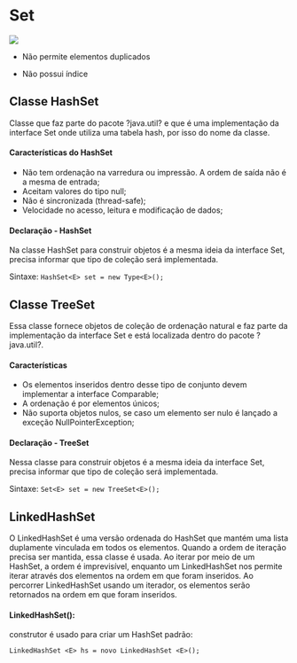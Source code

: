 # Set
<img src="https://www.alura.com.br/apostila-java-orientacao-objetos/assets/images/collections/set.png"/>

- Não permite elementos duplicados

- Não possui índice

## Classe HashSet
Classe que faz parte do pacote ?java.util? e que é uma implementação da interface Set onde utiliza uma tabela hash, por isso do nome da classe.

#### Características do HashSet
- Não tem ordenação na varredura ou impressão. A ordem de saída não é a mesma de entrada;
- Aceitam valores do tipo null;
- Não é sincronizada (thread-safe);
- Velocidade no acesso, leitura e modificação de dados;

#### Declaração - HashSet

Na classe HashSet para construir objetos é a mesma ideia da interface Set, precisa informar que tipo de coleção será implementada.

Sintaxe: `HashSet<E> set = new Type<E>();`

## Classe TreeSet
Essa classe fornece objetos de coleção de ordenação natural e faz parte da implementação da interface Set e está localizada dentro do pacote ?java.util?.

#### Características
- Os elementos inseridos dentro desse tipo de conjunto devem implementar a interface Comparable;
- A ordenação é por elementos únicos;
- Não suporta objetos nulos, se caso um elemento ser nulo é lançado a exceção NullPointerException;

#### Declaração - TreeSet
Nessa classe para construir objetos é a mesma ideia da interface Set, precisa informar que tipo de coleção será implementada.

Sintaxe: `Set<E> set = new TreeSet<E>();`

## LinkedHashSet

O LinkedHashSet é uma versão ordenada do HashSet que mantém uma lista duplamente vinculada em todos os elementos. 
Quando a ordem de iteração precisa ser mantida, essa classe é usada. 
Ao iterar por meio de um HashSet, a ordem é imprevisível, 
enquanto um LinkedHashSet nos permite iterar através dos elementos na ordem em que foram inseridos. 
Ao percorrer LinkedHashSet usando um iterador, os elementos serão retornados na ordem em que foram inseridos.

#### LinkedHashSet(): 
construtor é usado para criar um HashSet padrão:
 
`LinkedHashSet <E> hs = novo LinkedHashSet <E>();`
